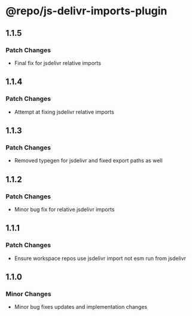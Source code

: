 # @repo/js-delivr-imports-plugin

## 1.1.5

### Patch Changes

- Final fix for jsdelivr relative imports

## 1.1.4

### Patch Changes

- Attempt at fixing jsdelivr relative imports

## 1.1.3

### Patch Changes

- Removed typegen for jsdelivr and fixed export paths as well

## 1.1.2

### Patch Changes

- Minor bug fix for relative jsdelivr imports

## 1.1.1

### Patch Changes

- Ensure workspace repos use jsdelivr import not esm run from jsdelivr

## 1.1.0

### Minor Changes

- Minor bug fixes updates and implementation changes
